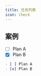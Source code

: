 ```yaml
---
title: 任务列表
icon: check
---
```


## 案例

- [ ] Plan A
- [x] Plan B

```md
- [ ] Plan A
- [x] Plan B
```
